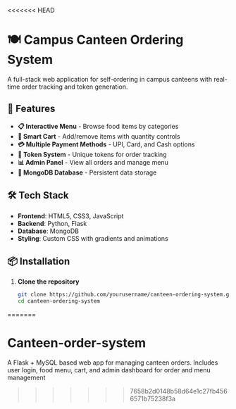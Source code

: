 <<<<<<< HEAD
# 🍽️ Campus Canteen Ordering System

A full-stack web application for self-ordering in campus canteens with real-time order tracking and token generation.

## 🚀 Features

- **📋 Interactive Menu** - Browse food items by categories
- **🛒 Smart Cart** - Add/remove items with quantity controls
- **💳 Multiple Payment Methods** - UPI, Card, and Cash options
- **🎫 Token System** - Unique tokens for order tracking
- **📊 Admin Panel** - View all orders and manage menu
- **💾 MongoDB Database** - Persistent data storage

## 🛠️ Tech Stack

- **Frontend**: HTML5, CSS3, JavaScript
- **Backend**: Python, Flask
- **Database**: MongoDB
- **Styling**: Custom CSS with gradients and animations

## 📦 Installation

1. **Clone the repository**
   ```bash
   git clone https://github.com/yourusername/canteen-ordering-system.git
   cd canteen-ordering-system
=======
# Canteen-order-system
A Flask + MySQL based web app for managing canteen orders. Includes user login, food menu, cart, and admin dashboard for order and menu management
>>>>>>> 7658b2d0148b58d64e1c27fb4566571b75238f3a
